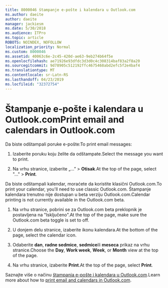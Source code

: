 ```yaml
---
title: 8000046 štampanje e-pošte i kalendara u Outlook.com
ms.author: daeite
author: daeite
manager: jackiesm
ms.date: 5/30/2018
ms.audience: ITPro
ms.topic: article
ROBOTS: NOINDEX, NOFOLLOW
localization_priority: Normal
ms.custom: 8000046
ms.assetid: 40063c6e-2c45-420d-ae63-9eb274b64f5e
ms.openlocfilehash: ae71926e93dfdc3d3d0c4c308314baf83a2f8a20
ms.sourcegitcommit: 9d78905c512192ffc4675468abd2efc5f2e4baf4
ms.translationtype: MT
ms.contentlocale: sr-Latn-RS
ms.lasthandoff: 04/23/2019
ms.locfileid: "32372754"
---
```

# <a name="print-email-and-calendars-in-outlookcom"></a><span data-ttu-id="2124f-102">Štampanje e-pošte i kalendara u Outlook.com</span><span class="sxs-lookup"><span data-stu-id="2124f-102">Print email and calendars in Outlook.com</span></span>

<span data-ttu-id="2124f-103">Da biste odštampali poruke e-pošte:</span><span class="sxs-lookup"><span data-stu-id="2124f-103">To print email messages:</span></span>
  
1. <span data-ttu-id="2124f-104">Izaberite poruku koju želite da odštampate.</span><span class="sxs-lookup"><span data-stu-id="2124f-104">Select the message you want to print.</span></span>
    
2. <span data-ttu-id="2124f-105">Na vrhu stranice, izaberite „...” \> **Otisak**.</span><span class="sxs-lookup"><span data-stu-id="2124f-105">At the top of the page, select "..." \> **Print**.</span></span> 
    
<span data-ttu-id="2124f-106">Da biste odštampali kalendar, moraćete da koristite klasični Outlook.com.</span><span class="sxs-lookup"><span data-stu-id="2124f-106">To print your calendar, you'll need to use classic Outlook.com.</span></span> <span data-ttu-id="2124f-107">Štampanje kalendara trenutno nije dostupan u beta verziju Outlook.com.</span><span class="sxs-lookup"><span data-stu-id="2124f-107">Calendar printing is not currently available in the Outlook.com beta.</span></span>
  
1. <span data-ttu-id="2124f-108">Na vrhu stranice, pobrini se za Outlook.com beta preklopnik je postavljena na "Isključeno".</span><span class="sxs-lookup"><span data-stu-id="2124f-108">At the top of the page, make sure the Outlook.com beta toggle is set to off.</span></span>
    
2. <span data-ttu-id="2124f-109">U donjem delu stranice, izaberite ikonu kalendara.</span><span class="sxs-lookup"><span data-stu-id="2124f-109">At the bottom of the page, select the calendar icon.</span></span>
    
3. <span data-ttu-id="2124f-110">Odaberite **dan**, **radne sedmice**, **sedmice**ili **meseca** prikaz na vrhu stranice.</span><span class="sxs-lookup"><span data-stu-id="2124f-110">Choose the **Day**, **Work week**, **Week**, or **Month** view at the top of the page.</span></span> 
    
4. <span data-ttu-id="2124f-111">Na vrhu stranice, izaberite **Print**.</span><span class="sxs-lookup"><span data-stu-id="2124f-111">At the top of the page, select **Print**.</span></span> 
    
<span data-ttu-id="2124f-112">Saznajte više o načinu [štampanja e-pošte i kalendara u Outlook.com](https://go.microsoft.com/fwlink/p/?linkid=2001208&amp;clcid=0x409).</span><span class="sxs-lookup"><span data-stu-id="2124f-112">Learn more about how to [print email and calendars in Outlook.com](https://go.microsoft.com/fwlink/p/?linkid=2001208&amp;clcid=0x409).</span></span>
  

